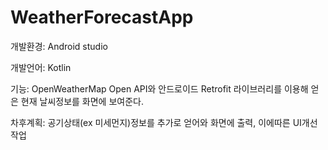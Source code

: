 # WeatherForecastApp

개발환경: Android studio 

개발언어: Kotlin 

기능: OpenWeatherMap Open API와 안드로이드 Retrofit 라이브러리를 이용해 얻은 현재 날씨정보를 화면에 보여준다.

차후계획: 공기상태(ex 미세먼지)정보를 추가로 얻어와 화면에 출력, 이에따른 UI개선작업 



